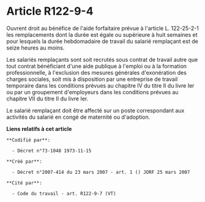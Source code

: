 # Article R122-9-4

Ouvrent droit au bénéfice de l'aide forfaitaire prévue à l'article L. 122-25-2-1 les remplacements dont la durée est égale ou
supérieure à huit semaines et pour lesquels la durée hebdomadaire de travail du salarié remplaçant est de seize heures au
moins.

Les salariés remplaçants sont soit recrutés sous contrat de travail autre que tout contrat bénéficiant d'une aide publique à
l'emploi ou à la formation professionnelle, à l'exclusion des mesures générales d'exonération des charges sociales, soit mis
à disposition par une entreprise de travail temporaire dans les conditions prévues au chapitre IV du titre II du livre Ier ou
par un groupement d'employeurs dans les conditions prévues au chapitre VII du titre II du livre Ier.

Le salarié remplaçant doit être affecté sur un poste correspondant aux activités du salarié en congé de maternité ou
d'adoption.

**Liens relatifs à cet article**

	**Codifié par**:

	  - Décret n°73-1048 1973-11-15

	**Créé par**:

	  - Décret n°2007-414 du 23 mars 2007 - art. 1 () JORF 25 mars 2007

	**Cité par**:

	  - Code du travail - art. R122-9-7 (VT)
